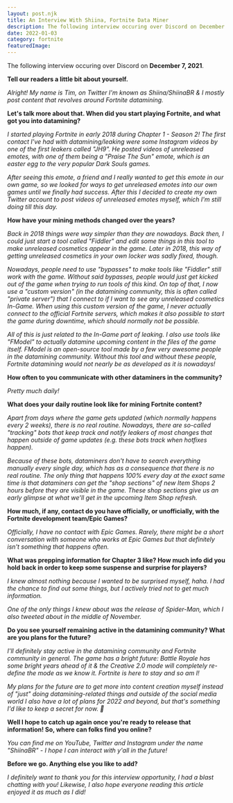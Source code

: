 ```yaml
---
layout: post.njk
title: An Interview With Shiina, Fortnite Data Miner
description: The following interview occuring over Discord on December 7, 2021
date: 2022-01-03
category: fortnite
featuredImage:
---
```


The following interview occuring over Discord on **December 7, 2021**.

**Tell our readers a little bit about yourself.**

*Alright! My name is Tim, on Twitter I'm known as Shiina/ShiinaBR & I mostly post content that revolves around Fortnite datamining.*

**Let's talk more about that. When did you start playing Fortnite, and what got you into datamining?**

*I started playing Fortnite in early 2018 during Chapter 1 - Season 2! The first contact I've had with datamining/leaking were some Instagram videos by one of the first leakers called "JH9". He posted videos of unreleased emotes, with one of them being a "Praise The Sun" emote, which is an easter egg to the very popular Dark Souls games.*

*After seeing this emote, a friend and I really wanted to get this emote in our own game, so we looked for ways to get unreleased emotes into our own games until we finally had success. After this I decided to create my own Twitter account to post videos of unreleased emotes myself, which I'm still doing till this day.*

**How have your mining methods changed over the years?**

*Back in 2018 things were way simpler than they are nowadays. Back then, I could just start a tool called "Fiddler" and edit some things in this tool to make unreleased cosmetics appear in the game. Later in 2018, this way of getting unreleased cosmetics in your own locker was sadly fixed, though.*

*Nowadays, people need to use "bypasses" to make tools like "Fiddler" still work with the game. Without said bypasses, people would just get kicked out of the game when trying to run tools of this kind. On top of that, I now use a "custom version" (in the datamining community, this is often called "private server") that I connect to if I want to see any unreleased cosmetics In-Game. When using this custom version of the game, I never actually connect to the official Fortnite servers, which makes it also possible to start the game during downtime, which should normally not be possible.*

*All of this is just related to the In-Game part of leaking. I also use tools like "FModel" to actually datamine upcoming content in the files of the game itself. FModel is an open-source tool made by a few very awesome people in the datamining community. Without this tool and without these people, Fortnite datamining would not nearly be as developed as it is nowadays!*

**How often to you communicate with other dataminers in the community?**

*Pretty much daily!*

**What does your daily routine look like for mining Fortnite content?**

*Apart from days where the game gets updated (which normally happens every 2 weeks), there is no real routine. Nowadays, there are so-called "tracking" bots that keep track and notify leakers of most changes that happen outside of game updates (e.g. these bots track when hotfixes happen).*

*Because of these bots, dataminers don't have to search everything manually every single day, which has as a consequence that there is no real routine. The only thing that happens 100% every day at the exact same time is that dataminers can get the "shop sections" of new Item Shops 2 hours before they are visible in the game. These shop sections give us an early glimpse at what we'll get in the upcoming Item Shop refresh.*

**How much, if any, contact do you have officially, or unofficially, with the Fortnite development team/Epic Games?** 

*Officially, I have no contact with Epic Games. Rarely, there might be a short conversation with someone who works at Epic Games but that definitely isn't something that happens often.*

**What was prepping information for Chapter 3 like? How much info did you hold back in order to keep some suspense and surprise for players?**

*I knew almost nothing because I wanted to be surprised myself, haha. I had the chance to find out some things, but I actively tried not to get much information.*

*One of the only things I knew about was the release of Spider-Man, which I also tweeted about in the middle of November.*

**Do you see yourself remaining active in the datamining community? What are you plans for the future?**

*I'll definitely stay active in the datamining community and Fortnite community in general. The game has a bright future: Battle Royale has some bright years ahead of it & the Creative 2.0 mode will completely re-define the mode as we know it. Fortnite is here to stay and so am I!*

*My plans for the future are to get more into content creation myself instead of "just" doing datamining-related things and outside of the social media world I also have a lot of plans for 2022 and beyond, but that's something I'd like to keep a secret for now. 🙂*

**Well I hope to catch up again once you're ready to release that information! So, where can folks find you online?**

*You can find me on YouTube, Twitter and Instagram under the name "ShiinaBR" - I hope I can interact with y'all in the future!*

**Before we go. Anything else you like to add?**

*I definitely want to thank you for this interview opportunity, I had a blast chatting with you! Likewise, I also hope everyone reading this article enjoyed it as much as I did!*
